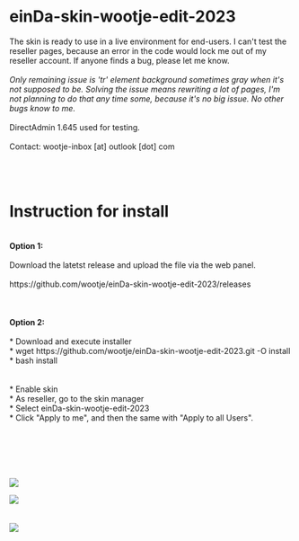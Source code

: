 einDa-skin-wootje-edit-2023
==========

The skin is ready to use in a live environment for end-users. I can't test the reseller pages, because an error in the code would lock me out of my reseller account. If anyone finds a bug, please let me know.
<br>
<br>
<i>Only remaining issue is 'tr' element background sometimes gray when it's not supposed to be. Solving the issue means rewriting a lot of pages, I'm not planning to do that any time some, because it's no big issue. No other bugs know to me.</i>
<br>
<br>
DirectAdmin 1.645 used for testing.
<br>
<br>
Contact: wootje-inbox [at] outlook [dot] com
<br>
<br>
<br>
<br>

Instruction for install
==========
<br>
<b>Option 1:</b>
<br>
<br>
Download the latetst release and upload the file via the web panel.
<br>
<br>
https://github.com/wootje/einDa-skin-wootje-edit-2023/releases
<br>
<br>
<br>
<br>
<b>Option 2:</b>
<br>
<br>
* Download and execute installer<br>
  * wget https://github.com/wootje/einDa-skin-wootje-edit-2023.git -O install<br>
  * bash install<br>
  <br>
  <br>
* Enable skin<br>
  * As reseller, go to the skin manager<br>
  * Select einDa-skin-wootje-edit-2023<br>
  * Click "Apply to me", and then the same with "Apply to all Users".<br>
<br>
<br>
<br>
<br>
<br>
  
![](https://github.com/wootje/einDa-skin-wootje-edit-2023/blob/master/utils/screens/screen1.png)

![](https://github.com/wootje/einDa-skin-wootje-edit-2023/blob/master/utils/screens/screen2.png)
<br>
<br>
<br>
<img style="display: block;-webkit-user-select:none;margin:auto;background-color:#fff0;transition: background-color 300ms;" src=https://img.shields.io/github/downloads/wootje/einDa-skin-wootje-edit-2023/total.svg>
<br>
<br>
<br>
